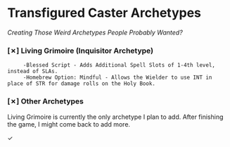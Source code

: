 # Transfigured Caster Archetypes
*Creating Those Weird Archetypes People Probably Wanted?*

### [✗] Living Grimoire (Inquisitor Archetype)  
         -Blessed Script - Adds Additional Spell Slots of 1-4th level, instead of SLAs.  
         -Homebrew Option: Mindful - Allows the Wielder to use INT in place of STR for damage rolls on the Holy Book.  

### [✗] Other Archetypes  
Living Grimoire is currently the only archetype I plan to add. After finishing the game, I might come back to add more.  

✓  
